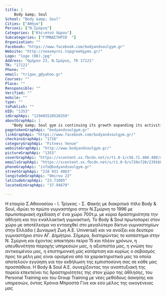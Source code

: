 ```yaml
---
title: |
    Body &amp; Soul
School: "Body &amp; Soul"
Cities: ["Αθήνα"]
Perioxi: ["Ν.Σμύρνη"]
Categories: ["Κλειστού Χώρου"]
Subcategories: ["ΓΥΜΝΑΣΤΗΡΙΟ  "]
Organization: ""
Facebook: "https://www.facebook.com/bodyandsoulgym.gr"
Website: "http://neasmyrni.topgreekgyms.gr/"
Logo: "logo (86).jpg"
Address: "Ομήρου 23, Ν.Σμύρνη, ΤΚ 17121"
TK: "17121"
Phone: ""
email: "trigas_g@yahoo.gr"
Courses: ""
Place: ""
Rensponsible: ""
Verified: ""
mobile: ""
type: ""
toPublish: ""
UID: "1353"
idGraphApi: "129495520526559"
aboutGraphApi: | 
   "Body &amp; Soul gym is continuing its growth expanding its activities in the field of sport, personal and group training with new methods of working out."
pagetokenGraphApi: "bodyandsoulgym.gr"
linkGraphApi: "https://www.facebook.com/bodyandsoulgym.gr/"
checkinsGraphApi: "1716"
categoryGraphApi: "Fitness Venue"
websiteGraphApi: "http://www.bodyandsoulgym.gr/"
pictureGraphApi: "1353"
coverGraphApi: "https://scontent.xx.fbcdn.net/v/t1.0-1/c56.71.480.480/s50x50/22852020_1053687901440645_8905473992525082047_n.jpg?oh=b9ecd3c215d7043521feffa930cc6be7&amp;oe=5B43C39B"
emailsGraphApi: "https://scontent.xx.fbcdn.net/v/t1.0-9/s720x720/23916039_1067988816677220_6035846817855079642_n.jpg?oh=3f18a6865561392768761120239ea22f&amp;oe=5B0C3228"
phoneGraphApi: "info@bodyandsoulgym.gr"
streetGraphApi: "210 931 4863"
longitudeGraphApi: "Omirou 23"
latitudeGraphApi: "23.71005"
locatedinGraphApi: "37.94679"

---
```


Η εταιρία Σ.Αθανασίου - Ι. Τρίγκας - Σ. Φακής με διακριτικό τίτλο Body &amp; Soul, ιδρύει το πρώτο γυμναστήριο στην Ν.Σμύρνη το 1996 με πρωτοποριακή σχεδίαση σ&#39; ένα χώρο 700τ.μ. με κύρια δραστηριότητα την άθληση και την εναλλακτική γυμναστική. Το Body &amp; Soul πρωτοπορεί στον χώρο με αποτέλεσμα να εντασχθεί στο μεγαλύτερο δίκτυο γυμναστηρίων στην Ελλάδα ( Δυναμική Ζωη Α.Ε. Universal) και να ανοίξει και δεύτερο γυμναστήριο στον ΑΓ. Δημήτριο. Σήμερα, διατηρώντας το κατάστημα στην Ν. Σμύρνη και έχοντας αποκτήσει πείρα 15 και πλέον χρόνων, η υπευθυνότητα παροχής υπηρεσιών μας, η αξιοπιστία μας, η γνώση του αντικειμένου μας, η επιστημονική μας κατάρτιση και κυρίως ο σεβασμός προς τα μέλη μας είναι ορισμένα από τα χαρακτηριστικά μας τα οποία αποτελούν εγγύηση για την εκδήλωση της εμπιστοσύνη σας σε κάθε μας προσπάθεια. H Body &amp; Soul A.E. συνεχίζοντας την αναπτυξιακή της πορεία επεκτείνει τις δραστηριότητες της στον χώρο της άθλησης, του Personal Training και του Group Training με νέες μεθόδους άσκησης και υπηρεσιών, όντας Χρόνια Μπροστά Γίνε και εσύ μέλος της οικογένειας μας 

